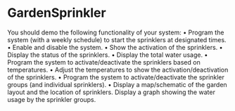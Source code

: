 # GardenSprinkler

You should demo the following functionality of your system: 
•	Program the system (with a weekly schedule) to start the sprinklers at designated times. 
•	Enable and disable the system. 
•	Show the activation of the sprinklers. 
•	Display the status of the sprinklers. 
•	Display the total water usage. 
•	Program the system to activate/deactivate the sprinklers based on temperatures. 
•	Adjust the temperatures to show the activation/deactivation of the sprinklers. 
•	Program the system to activate/deactivate the sprinkler groups (and individual sprinklers). 
•	Display a map/schematic of the garden layout and the location of sprinklers. Display a graph showing the water usage by the sprinkler groups. 
